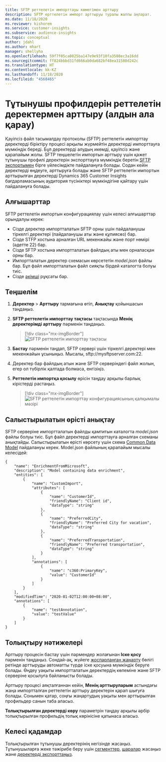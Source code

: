 ```yaml
---
title: SFTP реттелетін импорттауы көмегімен арттыру
description: SFTP ерттелетін импорт арттыруы туралы жалпы ақпарат.
ms.date: 11/18/2020
ms.reviewer: kishorem
ms.service: customer-insights
ms.subservice: audience-insights
ms.topic: conceptual
author: jdahl
ms.author: mhart
manager: shellyha
ms.openlocfilehash: 59f7f05ca0825ba147e9e93f10fa3508ec3a16dd
ms.sourcegitcommit: ff824bbbd31fd666ab0da682bf48ea31580d242c
ms.translationtype: HT
ms.contentlocale: kk-KZ
ms.lasthandoff: 11/18/2020
ms.locfileid: "4568465"
---
```

# <a name="enrich-customer-profiles-with-custom-data-preview"></a>Тұтынушы профилдерін реттелетін деректермен арттыру (алдын ала қарау)

Қауіпсіз файл тасымалдау протоколы (SFTP) реттелетін импорттау деректерді біріктіру процесі арқылы жүрмейтін деректерді импорттауға мүмкіндік береді. Бұл деректерді алудың икемді, қауіпсіз және қарапайым жолы. SFTP теңшелетін импортын арттыру үшін қажет тұтынушы профилі деректерін экспорттауға мүмкіндік беретін [SFTP экспортымен](export-sftp.md) бірге үйлесімдікте пайдалануға болады. Содан кейін деректерді өңдеуге, арттыруға болады және SFTP реттелетін импортын арттырылған деректерді Dynamics 365 Customer Insights бағдарламасының аудитория түсініктері мүмкіндігіне қайтару үшін пайдалануға болады.

## <a name="prerequisites"></a>Алғышарттар

SFTP реттелетін импортын конфигурациялау үшін келесі алғышарттар орындалуы керек:

- Сізде деректер импортталатын SFTP орны үшін пайдаланушы тіркелгі деректері (пайдаланушы аты және құпиясөз) бар.
- Сізде STFP хостына арналған URL мекенжайы және порт нөмірі (әдетте 22) бар.
- Сізде SFTP хостына импортталатын файлдың аты мен орналасқан орны бар.
- Импортталатын деректер схемасын көрсететін *model.json* файлы бар. Бұл файл импортталатын файл сияқты бірдей каталогта болуы тиіс.
- Сізде [әкімші](permissions.md#administrator) рұқсаты бар.

## <a name="configuration"></a>Теңшелім

1. **Деректер** > **Арттыру** тармағына өтіп, **Анықтау** қойыншасын таңдаңыз.

1. **SFTP реттелетін импорттау тақтасы** тақтасында **Менің деректерімді арттыру** пәрменін таңдаңыз.

   > [!div class="mx-imgBorder"]
   > ![SFTP реттелетін импорттау тақтасы](media/SFTP_Custom_Import_tile.png "SFTP реттелетін импорттау тақтасы")

1. **Бастау** пәрменін таңдап, SFTP сервері үшін тіркелгі деректері мен мекенжайын ұсыныңыз. Мысалы, sftp://mysftpserver.com:22.

1. Деректер бар файлдың атын және SFTP серверіндегі файл жолын, егер ол түбірлік қалтада болмаса, енгізіңіз.

1. **Реттелетін импортқа қосылу** өрісін таңдау арқылы барлық кірістерді растаңыз.

   > [!div class="mx-imgBorder"]
   > ![SFTP реттелетін импорттау конфигурациясының қалқымалы мәзірі](media/SFTP_Custom_Import_Configuration_flyout.png "SFTP реттелетін импорттау конфигурациясының қалқымалы мәзірі")

## <a name="defining-field-mappings"></a>Салыстырылатын өрісті анықтау 

SFTP серверіне импортталатын файлды қамтитын каталогта *model.json* файлы болуы тиіс. Бұл файл деректерді импорттауға арналған схеманы анықтайды. Салыстырылатын өрісті көрсету үшін схема [Common Data Model](https://docs.microsoft.com/common-data-model/) пайдалануы керек. Model.json файлының қарапайым мысалы келесідей:

```
{
    "name": "EnrichmentFromMicrosoft",
    "description": "Model containing data enrichment",
    "entities": [
        {
            "name": "CustomImport",
            "attributes": [
                {
                    "name": "CustomerId",
                    "friendlyName": "Client id",
                    "dataType": "string"
                },
                {
                    "name": "PreferredCity",
                    "friendlyName": "Preferred City for vacation",
                    "dataType": "string"
                },
                {
                    "name": "PreferredTransportation",
                    "friendlyName": "Preferred transportation",
                    "dataType": "string"
                }
            ],
            "annotations": [
                {
                    "name": "c360:PrimaryKey",
                    "value": "CustomerId"
                }
            ]
        }
    ],
    "modifiedTime": "2020-01-02T12:00:00+08:00",
    "annotations": [
        {
            "name": "testAnnotation",
            "value": "testValue"
        }
    ]
}
```

## <a name="enrichment-results"></a>Толықтыру нәтижелері

Арттыру процесін бастау үшін пәрмендер жолағынан **Іске қосу** пәрменін таңдаңыз. Сондай-ақ, жүйеге [жоспарланған жаңарту](system.md#schedule-tab) бөлігі ретінде арттыруды автоматты түрде іске қосуына мүмкіндік беруге болады. Өңдеу уақыты импортталатын деректердің көлеміне және SFTP серверіне қосылуға байланысты болады.

Арттыру процесі аяқталғаннан кейін, **Менің арттыруларым** астындағы жаңа импортталған реттелетін арттыру деректерін қарап шығуға болады. Сонымен қатар, соңғы жаңартудың уақыты мен арттырылған профильдер санын таба аласыз.

**Толықтырылған деректерді көру** параметрін таңдау арқылы әрбір толықтырылған профильдің толық көрінісіне қатынаса аласыз.

## <a name="next-steps"></a>Келесі қадамдар

Толықтырылған тұтынушы деректерінің негізінде жасаңыз. Тұтынушыларға жеке тәжірибе беру үшін [сегменттер](segments.md), [шаралар](measures.md) жасаңыз және [деректерді экспорттаңыз](export-destinations.md).


